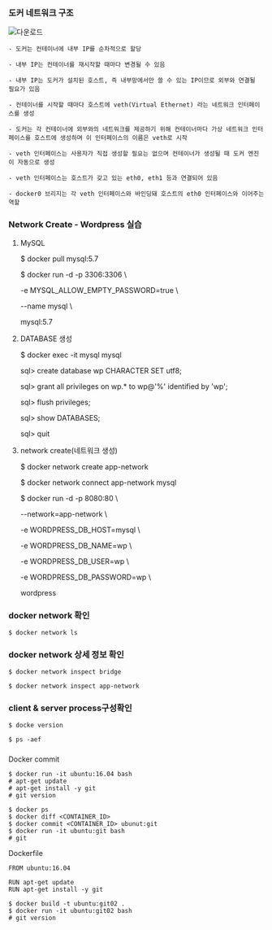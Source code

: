 
### 도커 네트워크 구조

![다운로드](https://user-images.githubusercontent.com/54794815/178488864-5d80e34a-3d08-40f1-a3e5-409f32d24fd3.png)





    - 도커는 컨테이너에 내부 IP를 순차적으로 할당

    - 내부 IP는 컨테이너를 재시작할 때마다 변경될 수 있음

    - 내부 IP는 도커가 설치된 호스트, 즉 내부망에서만 쓸 수 있는 IP이므로 외부와 연결될 필요가 있음

    - 컨테이너를 시작할 때마다 호스트에 veth(Virtual Ethernet) 라는 네트워크 인터페이스를 생성

    - 도커는 각 컨테이너에 외부와의 네트워크를 제공하기 위해 컨테이너마다 가상 네트워크 인터페이스를 호스트에 생성하며 이 인터페이스의 이름은 veth로 시작

    - veth 인터페이스는 사용자가 직접 생성할 필요는 없으며 컨테이너가 생성될 때 도커 엔진이 자동으로 생성

    - veth 인터페이스는 호스트가 갖고 있는 eth0, eth1 등과 연결되어 있음

    - docker0 브리지는 각 veth 인터페이스와 바인딩돼 호스트의 eth0 인터페이스와 이어주는 역할
    
###


### Network Create - Wordpress 실습

1. MySQL

    $ docker pull mysql:5.7
    
    $ docker run -d -p 3306:3306 \
    
      -e MYSQL_ALLOW_EMPTY_PASSWORD=true \
      
      --name mysql \
      
      mysql:5.7

2. DATABASE 생성

    $ docker exec -it mysql mysql

    sql> create database wp CHARACTER SET utf8;
    
    sql> grant all privileges on wp.* to wp@'%' identified by 'wp';
    
    sql> flush privileges;
    
    sql> show DATABASES;
    
    sql> quit
    
3. network create(네트워크 생성)

    $ docker network create app-network

    $ docker network connect app-network mysql

    $ docker run -d -p 8080:80 \
    
    --network=app-network \
    
    -e WORDPRESS_DB_HOST=mysql \
    
    -e WORDPRESS_DB_NAME=wp \
    
    -e WORDPRESS_DB_USER=wp \
    
    -e WORDPRESS_DB_PASSWORD=wp \
    
    wordpress




    
### docker network 확인

    $ docker network ls
    
    
### docker network 상세 정보 확인

    $ docker network inspect bridge

    $ docker network inspect app-network



### client & server process구성확인

    $ docke version

    $ ps -aef




###




    
    




























Docker commit
```
$ docker run -it ubuntu:16.04 bash
# apt-get update
# apt-get install -y git
# git version
```

```
$ docker ps
$ docker diff <CONTAINER_ID>
$ docker commit <CONTAINER_ID> ubunut:git
$ docker run -it ubuntu:git bash
# git
```

Dockerfile
```
FROM ubuntu:16.04

RUN apt-get update
RUN apt-get install -y git
```

```
$ docker build -t ubuntu:git02 .
$ docker run -it ubuntu:git02 bash
# git version
```
